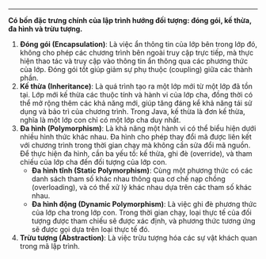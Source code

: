 
---

**Có bốn đặc trưng chính của lập trình hướng đối tượng: đóng gói, kế thừa, đa hình và trừu tượng.**

1. **Đóng gói (Encapsulation)**: Là việc ẩn thông tin của lớp bên trong lớp đó, không cho phép các chương trình bên ngoài truy cập trực tiếp, mà thực hiện thao tác và truy cập vào thông tin ẩn thông qua các phương thức của lớp. Đóng gói tốt giúp giảm sự phụ thuộc (coupling) giữa các thành phần.
2. **Kế thừa (Inheritance)**: Là quá trình tạo ra một lớp mới từ một lớp đã tồn tại. Lớp mới kế thừa các thuộc tính và hành vi của lớp cha, đồng thời có thể mở rộng thêm các khả năng mới, giúp tăng đáng kể khả năng tái sử dụng và bảo trì của chương trình. Trong Java, kế thừa là đơn kế thừa, nghĩa là một lớp con chỉ có một lớp cha duy nhất.
3. **Đa hình (Polymorphism)**: Là khả năng một hành vi có thể biểu hiện dưới nhiều hình thức khác nhau. Đa hình cho phép thay đổi mã được liên kết với chương trình trong thời gian chạy mà không cần sửa đổi mã nguồn. Để thực hiện đa hình, cần ba yếu tố: kế thừa, ghi đè (override), và tham chiếu của lớp cha đến đối tượng của lớp con.
    - **Đa hình tĩnh (Static Polymorphism)**: Cùng một phương thức có các danh sách tham số khác nhau thông qua cơ chế nạp chồng (overloading), và có thể xử lý khác nhau dựa trên các tham số khác nhau.
    - **Đa hình động (Dynamic Polymorphism)**: Là việc ghi đè phương thức của lớp cha trong lớp con. Trong thời gian chạy, loại thực tế của đối tượng được tham chiếu sẽ được xác định, và phương thức tương ứng sẽ được gọi dựa trên loại thực tế đó.
4. **Trừu tượng (Abstraction)**: Là việc trừu tượng hóa các sự vật khách quan trong mã lập trình.